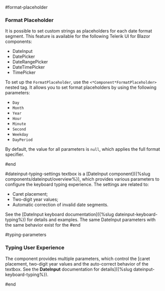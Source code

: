 #format-placeholder

### Format Placeholder

It is possible to set custom strings as placeholders for each date format segment. This feature is available for the following Telerik UI for Blazor components:

* DateInput
* DatePicker
* DateRangePicker
* DateTimePicker
* TimePicker

To set up the `FormatPlaceholder`, use the `<*Component*FormatPlaceholder>` nested tag. It allows you to set format placeholders by using the following parameters:

* `Day`
* `Month`
* `Year`
* `Hour`
* `Minute`
* `Second`
* `Weekday`
* `DayPeriod`

By default, the value for all parameters is `null`, which applies the full format specifier. 

#end

#dateinput-typing-settings
textbox is a [DateInput component]({%slug components/dateinput/overview%}), which provides various parameters to configure the keyboard typing experience. The settings are related to:

* Caret placement;
* Two-digit year values;
* Automatic correction of invalid date segments.

See the [DateInput keyboard documentation]({%slug dateinput-keyboard-typing%}) for details and examples. The same DateInput parameters with the same behavior exist for the
#end

#typing-parameters

### Typing User Experience

The component provides multiple parameters, which control the [caret placement, two-digit year values and the auto-correct behavior of the textbox. See the **DateInput** documentation for details]({%slug dateinput-keyboard-typing%}).

#end
